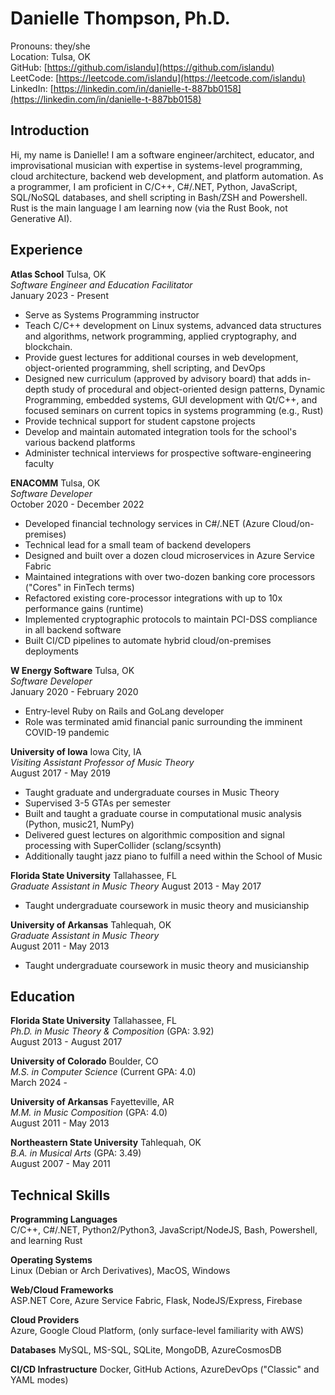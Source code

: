 # Danielle Thompson, Ph.D.
Pronouns: they/she  
Location: Tulsa, OK  
GitHub: [https://github.com/islandu](https://github.com/islandu)  
LeetCode: [https://leetcode.com/islandu](https://leetcode.com/islandu)  
LinkedIn: [https://linkedin.com/in/danielle-t-887bb0158](https://linkedin.com/in/danielle-t-887bb0158)

## Introduction
Hi, my name is Danielle! I am a software engineer/architect, educator, and improvisational musician with expertise in systems-level programming, cloud architecture, backend web development, and platform automation. As a programmer, I am proficient in C/C++, C#/.NET, Python, JavaScript, SQL/NoSQL databases, and shell scripting in Bash/ZSH and Powershell. Rust is the main language I am learning now (via the Rust Book, not Generative AI).


## Experience

__Atlas School__ Tulsa, OK  
_Software Engineer and Education Facilitator_  
January 2023 - Present  
- Serve as Systems Programming instructor
- Teach C/C++ development on Linux systems, advanced data structures and algorithms, network programming, applied cryptography, and blockchain.
- Provide guest lectures for additional courses in web development, object-oriented programming, shell scripting, and DevOps
- Designed new curriculum (approved by advisory board) that adds in-depth study of procedural and object-oriented design patterns, Dynamic Programming, embedded systems, GUI development with Qt/C++, and focused seminars on current topics in systems programming (e.g., Rust)
- Provide technical support for student capstone projects
- Develop and maintain automated integration tools for the school's various backend platforms
- Administer technical interviews for prospective software-engineering faculty
  
__ENACOMM__ Tulsa, OK  
_Software Developer_  
October 2020 - December 2022
- Developed financial technology services in C#/.NET (Azure Cloud/on-premises)
- Technical lead for a small team of backend developers
- Designed and built over a dozen cloud microservices in Azure Service Fabric
- Maintained integrations with over two-dozen banking core processors ("Cores" in FinTech terms)
- Refactored existing core-processor integrations with up to 10x performance gains (runtime)
- Implemented cryptographic protocols to maintain PCI-DSS compliance in all backend software
- Built CI/CD pipelines to automate hybrid cloud/on-premises deployments

__W Energy Software__ Tulsa, OK  
_Software Developer_  
January 2020 - February 2020
- Entry-level Ruby on Rails and GoLang developer
- Role was terminated amid financial panic surrounding the imminent COVID-19 pandemic

__University of Iowa__ Iowa City, IA  
_Visiting Assistant Professor of Music Theory_  
August 2017 - May 2019
- Taught graduate and undergraduate courses in Music Theory
- Supervised 3-5 GTAs per semester
- Built and taught a graduate course in computational music analysis (Python, music21, NumPy)
- Delivered guest lectures on algorithmic composition and signal processing with SuperCollider (sclang/scsynth)
- Additionally taught jazz piano to fulfill a need within the School of Music

__Florida State University__ Tallahassee, FL  
_Graduate Assistant in Music Theory_
August 2013 - May 2017  
- Taught undergraduate coursework in music theory and musicianship

__University of Arkansas__ Tahlequah, OK  
_Graduate Assistant in Music Theory_  
August 2011 - May 2013  
- Taught undergraduate coursework in music theory and musicianship

## Education

__Florida State University__ Tallahassee, FL  
_Ph.D. in Music Theory & Composition_ (GPA: 3.92)  
August 2013 - August 2017  
 
__University of Colorado__ Boulder, CO  
_M.S. in Computer Science_ (Current GPA: 4.0)  
March 2024 -  

__University of Arkansas__ Fayetteville, AR  
_M.M. in Music Composition_ (GPA: 4.0)  
August 2011 - May 2013  

__Northeastern State University__ Tahlequah, OK  
_B.A. in Musical Arts_ (GPA: 3.49)  
August 2007 - May 2011  

## Technical Skills
__Programming Languages__  
C/C++, C#/.NET, Python2/Python3, JavaScript/NodeJS, Bash, Powershell, and learning Rust  
  
__Operating Systems__  
Linux (Debian or Arch Derivatives), MacOS, Windows  
  
__Web/Cloud Frameworks__  
ASP.NET Core, Azure Service Fabric, Flask, NodeJS/Express, Firebase  
  
__Cloud Providers__  
Azure, Google Cloud Platform, (only surface-level familiarity with AWS)  

__Databases__
MySQL, MS-SQL, SQLite, MongoDB, AzureCosmosDB  

__CI/CD Infrastructure__
Docker, GitHub Actions, AzureDevOps ("Classic" and YAML modes)  
